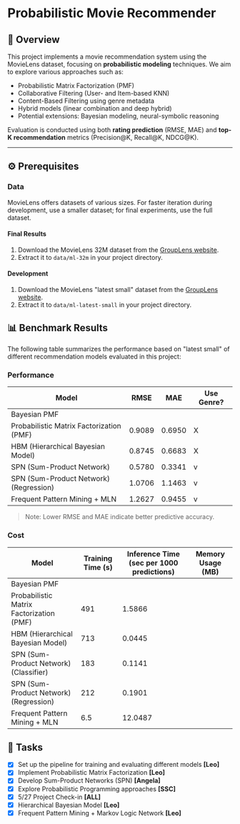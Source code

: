 # Probabilistic Movie Recommender

## 📘 Overview

This project implements a movie recommendation system using the MovieLens dataset, focusing on **probabilistic modeling** techniques. We aim to explore various approaches such as:

- Probabilistic Matrix Factorization (PMF)
- Collaborative Filtering (User- and Item-based KNN)
- Content-Based Filtering using genre metadata
- Hybrid models (linear combination and deep hybrid)
- Potential extensions: Bayesian modeling, neural-symbolic reasoning

Evaluation is conducted using both **rating prediction** (RMSE, MAE) and **top-K recommendation** metrics (Precision@K, Recall@K, NDCG@K).

---

## ⚙️ Prerequisites

### Data

MovieLens offers datasets of various sizes. For faster iteration during development, use a smaller dataset; for final experiments, use the full dataset.

#### Final Results

1. Download the MovieLens 32M dataset from the [GroupLens website](https://grouplens.org/datasets/movielens/).
2. Extract it to `data/ml-32m` in your project directory.

#### Development

1. Download the MovieLens "latest small" dataset from the [GroupLens website](https://grouplens.org/datasets/movielens/).
2. Extract it to `data/ml-latest-small` in your project directory.

## 📊 Benchmark Results

The following table summarizes the performance based on "latest small" of different recommendation models evaluated in this project:

### Performance

| Model                                     | RMSE   | MAE    | Use Genre?  |
|-------------------------------------------|--------|--------|-------------|
| Bayesian PMF                              |        |        |             |
| Probabilistic Matrix Factorization (PMF)  | 0.9089 | 0.6950 | X           |
| HBM (Hierarchical Bayesian Model)         | 0.8745 | 0.6683 | X           |
| SPN (Sum-Product Network)                 | 0.5780 | 0.3341 | v           |
| SPN (Sum-Product Network) (Regression)    | 1.0706 | 1.1463 | v           |
| Frequent Pattern Mining + MLN             | 1.2627 | 0.9455 | v           |

> Note: Lower RMSE and MAE indicate better predictive accuracy.

### Cost

| Model                                     | Training Time (s)| Inference Time (sec per 1000 predictions)| Memory Usage (MB)|
|-------------------------------------------|------------------|-------------------------|------------------|
| Bayesian PMF                              |                  |                         |                  |
| Probabilistic Matrix Factorization (PMF)  | 491              | 1.5866                  |                  |
| HBM (Hierarchical Bayesian Model)         | 713              | 0.0445                  |                  |
| SPN (Sum-Product Network) (Classifier)    | 183              | 0.1141                  |                  |
| SPN (Sum-Product Network) (Regression)    | 212              | 0.1901                  |                  |
| Frequent Pattern Mining + MLN             | 6.5              | 12.0487                 |                  |

## 📝 Tasks

- [x] Set up the pipeline for training and evaluating different models **[Leo]**
- [x] Implement Probabilistic Matrix Factorization **[Leo]**
- [x] Develop Sum-Product Networks (SPN) **[Angela]**
- [x] Explore Probabilistic Programming approaches **[SSC]**
- [x] 5/27 Project Check-in **[ALL]**
- [x] Hierarchical Bayesian Model **[Leo]**
- [x] Frequent Pattern Mining + Markov Logic Network **[Leo]**

